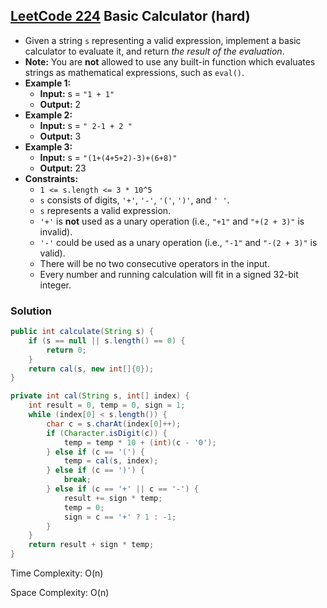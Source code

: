 ## [LeetCode 224](https://leetcode.com/problems/basic-calculator/) Basic Calculator (hard)

- Given a string `s` representing a valid expression, implement a basic calculator to evaluate it, and return _the result of the evaluation_.
- **Note:** You are **not** allowed to use any built-in function which evaluates strings as mathematical expressions, such as `eval()`.
- **Example 1:**
    - **Input:** s = `"1 + 1"`
    - **Output:** 2
- **Example 2:**
    - **Input:** s = `" 2-1 + 2 "`
    - **Output:** 3
- **Example 3:**
    - **Input:** s = `"(1+(4+5+2)-3)+(6+8)"`
    - **Output:** 23
- **Constraints:**
    -   `1 <= s.length <= 3 * 10^5`
    -   `s` consists of digits, `'+'`, `'-'`, `'('`, `')'`, and `' '`.
    -   `s` represents a valid expression.
    -   `'+'` is **not** used as a unary operation (i.e., `"+1"` and `"+(2 + 3)"` is invalid).
    -   `'-'` could be used as a unary operation (i.e., `"-1"` and `"-(2 + 3)"` is valid).
    -   There will be no two consecutive operators in the input.
    -   Every number and running calculation will fit in a signed 32-bit integer.

### Solution

```java
public int calculate(String s) {
    if (s == null || s.length() == 0) {
        return 0;
    }
    return cal(s, new int[]{0});
}

private int cal(String s, int[] index) {
    int result = 0, temp = 0, sign = 1;
    while (index[0] < s.length()) {
        char c = s.charAt(index[0]++);
        if (Character.isDigit(c)) {
            temp = temp * 10 + (int)(c - '0');
        } else if (c == '(') {
            temp = cal(s, index);
        } else if (c == ')') {
            break;
        } else if (c == '+' || c == '-') {
            result += sign * temp;
            temp = 0;
            sign = c == '+' ? 1 : -1;
        }
    }
    return result + sign * temp;
}
```

Time Complexity: O(n)

Space Complexity: O(n)